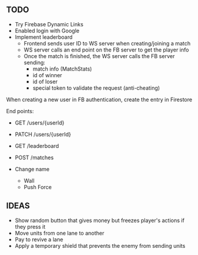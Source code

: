 ## TODO
* Try Firebase Dynamic Links
* Enabled login with Google
* Implement leaderboard
    - Frontend sends user ID to WS server when creating/joining a match
    - WS server calls an end point on the FB server to get the player info
    - Once the match is finished, the WS server calls the FB server sending:
        + match info (MatchStats)
        + id of winner
        + id of loser
        + special token to validate the request (anti-cheating)

When creating a new user in FB authentication, create the entry in Firestore

End points:
* GET /users/{userId}
* PATCH /users/{userId}
* GET /leaderboard
* POST /matches

* Change name
    - Wall
    - Push Force

## IDEAS
* Show random button that gives money but freezes player's actions if they press it
* Move units from one lane to another
* Pay to revive a lane
* Apply a temporary shield that prevents the enemy from sending units